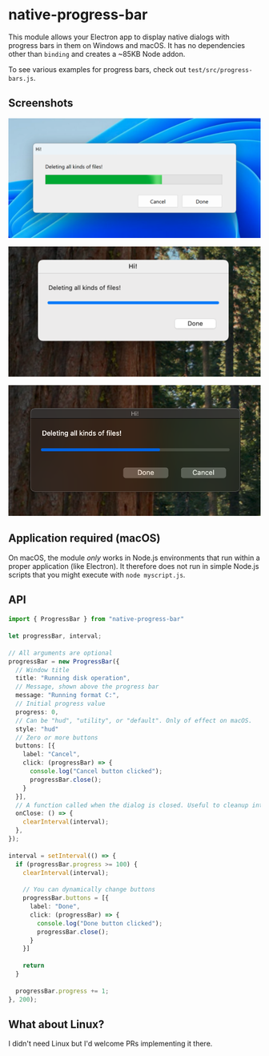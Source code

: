 # native-progress-bar

This module allows your Electron app to display native dialogs with progress bars in them on Windows and macOS.
It has no dependencies other than `binding` and creates a ~85KB Node addon.

To see various examples for progress bars, check out `test/src/progress-bars.js`.

## Screenshots

![Default Style Progress Bar](docs/screenshots/windows.png)

![HUD Style Progress Bar](docs/screenshots/macos-default.png)

![Utility Style Progress Bar](docs/screenshots/macos-hud.png)

## Application required (macOS)

On macOS, the module _only_ works in Node.js environments that run within a proper application (like Electron).
It therefore does not run in simple Node.js scripts that you might execute with `node myscript.js`.

## API

```ts
import { ProgressBar } from "native-progress-bar"

let progressBar, interval;

// All arguments are optional
progressBar = new ProgressBar({
  // Window title
  title: "Running disk operation",
  // Message, shown above the progress bar
  message: "Running format C:",
  // Initial progress value
  progress: 0,
  // Can be "hud", "utility", or "default". Only of effect on macOS.
  style: "hud"
  // Zero or more buttons
  buttons: [{
    label: "Cancel",
    click: (progressBar) => {
      console.log("Cancel button clicked");
      progressBar.close();
    }
  }],
  // A function called when the dialog is closed. Useful to cleanup intervals.
  onClose: () => {
    clearInterval(interval);
  },
});

interval = setInterval(() => {
  if (progressBar.progress >= 100) {
    clearInterval(interval);

    // You can dynamically change buttons
    progressBar.buttons = [{
      label: "Done",
      click: (progressBar) => {
        console.log("Done button clicked");
        progressBar.close();
      }
    }]

    return
  }

  progressBar.progress += 1;
}, 200);
```

## What about Linux?

I didn't need Linux but I'd welcome PRs implementing it there.
